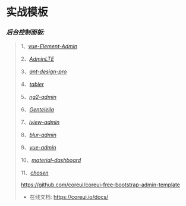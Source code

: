 实战模板
=======

### *后台控制面板:*

>1、*[vue-Element-Admin](https://github.com/PanJiaChen/vue-element-admin "一个基于 vue2.0 和 Eelement 的控制面板 UI 框架")*
>
>2、*[AdminLTE](https://github.com/almasaeed2010/AdminLTE "非常流行的基于 Bootstrap 3.x 的免费的后台 UI 框架")*
>
>3、*[ant-design-pro](https://github.com/ant-design/ant-design-pro "开箱即用的中台前端/设计解决方案")*
>
>4、*[tabler](https://github.com/tabler/tabler "构建在 BootStrap 4 之上的免费的 HTML 控制面板框架")*
>
>5、*[ng2-admin](https://github.com/akveo/ngx-admin "基于 Angular 2, Bootstrap 4 和 Webpack 的后台管理面板框架")*
>
>6、*[Gentelella](https://github.com/puikinsh/gentelella "一个基于 Bootstarp 的免费的后台控制面板")*
>
>7、*[iview-admin](https://github.com/iview/iview-admin "基于 iView 的 Vue 2.0 控制面板")*
>
>8、*[blur-admin](https://github.com/akveo/blur-admin "基于 Angular 和 Bootstrap 的后台管理面板框架")*
>
>9、*[vue-admin](https://github.com/vue-bulma/vue-admin "基于 Vue 和 Bulma 的控制面板")*
>
>10、*[material-dashboard](https://github.com/creativetimofficial/material-dashboard "基于 Bootstrap 4 和 Material 风格的控制面板")*
>
>11、*[chosen](https://github.com/harvesthq/chosen)*
>
> https://github.com/coreui/coreui-free-bootstrap-admin-template
> * 在线文档: https://coreui.io/docs/
